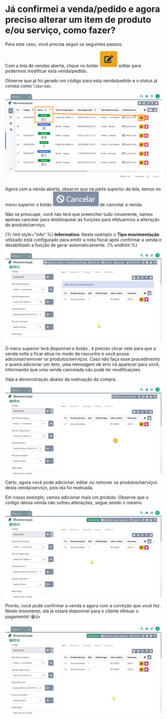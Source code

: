 # Já confirmei a venda/pedido e agora preciso alterar um item de produto e/ou serviço, como fazer?

Para este caso, você precisa seguir os seguintes passos. 

Com a tela de vendas aberta, clique no botão <img src="/erp-v2/assets/funcionalidades/icon_editar_item.png" alt="" data-size="line"> editar para podermos modificar esta venda/pedido. 

Observe que já foi gerado um código para esta venda/pedido e o status já consta como `liberado`.

![](/erp-v2/assets/guia_utilizacao/guia_utilizacao_status_venda.png)

Agora com a venda aberta, observe que na parte superior da tela, temos no menu superior o botão <img src="/erp-v2/assets/funcionalidades/icon_cancelar_venda.png" alt="" data-size="line"> de cancelar a venda.

Não se preocupe, você não terá que preencher tudo novamente, vamos apenas cancelar para desbloquear as funções para efetuarmos a alteração do produto/serviço.

{% hint style="info" %}
**Informativo:** Neste exemplo o **Tipo movimentação** utilizado está configurado para emitir a nota fiscal após confirmar a venda e desabilitado a função de gerar automaticamente.
{% endhint %}

![](/erp-v2/assets/guia_utilizacao/guia_utilizacao_venda_btn_menu_superior.gif)

O menu superior terá disponível o botão <img src="/erp-v2/assets/funcionalidades/icon_reativar_movimentacao.png" alt="" data-size="line">, é preciso clicar nele para que a venda volte a ficar ativa no modo de rascunho e você possa adicionar/remover os produtos/serviços. Caso não faça esse procedimento e queira adicionar um item, uma mensagem de erro irá aparecer para você, informando que uma venda cancelada não pode ter modificações.

Veja a demonstração abaixo da reativação da compra.

![](/erp-v2/assets/guia_utilizacao/guia_utilizacao_venda_btn_reativar_movimentacao.gif)

Certo, agora você pode adicionar, editar ou remover os produtos/serviços desta venda/serviço, pois ela foi reativada. 

Em nosso exemplo, vamos adicionar mais um produto. Observe que o código dessa venda não sofreu alterações, segue sendo o mesmo.

![](/erp-v2/assets/guia_utilizacao/guia_utilizacao_venda_add_itens.gif)

Pronto, você pode confirmar a venda e agora com a correção que você fez. Neste moomento, ela já estará disponível para o cliente efetuar o pagamento! 😁👍

![](/erp-v2/assets/guia_utilizacao/guia_utilizacao_venda_salvando_venda.gif)